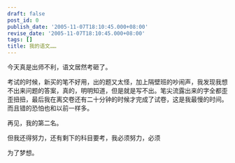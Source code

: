 ```yaml
---
draft: false
post_id: 0
publish_date: '2005-11-07T18:10:45.000+08:00'
revise_date: '2005-11-07T18:10:45.000+08:00'
tags: []
title: 我的语文……
---
```


今天真是出师不利，语文居然考砸了。

考试的时候，新买的笔不好用，出的题又太怪，加上隔壁班的吵闹声，我发现我想不出来问题的答案，真的，明明知道，但是就是写不出。笔尖流露出来的字全都歪歪扭扭，最后我在离交卷还有二十分钟的时候才完成了试卷，这是我最慢的时间。而且错的恐怕也和以前一样多。

再见，我的第二名。

但我还得努力，还有剩下的科目要考，我必须努力，必须

为了梦想。
